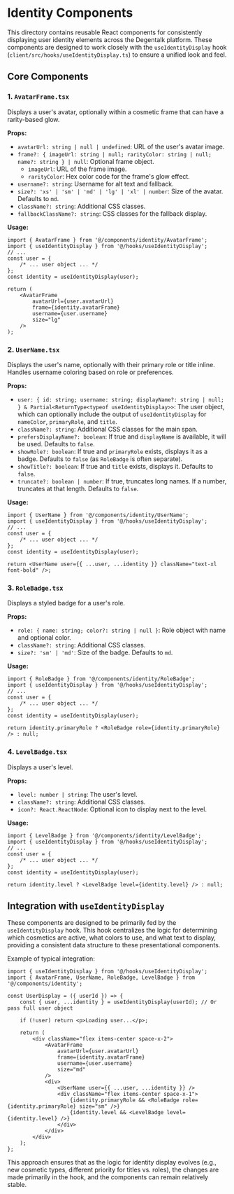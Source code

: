 # Identity Components

This directory contains reusable React components for consistently displaying user identity elements across the Degentalk platform. These components are designed to work closely with the `useIdentityDisplay` hook (`client/src/hooks/useIdentityDisplay.ts`) to ensure a unified look and feel.

## Core Components

### 1. `AvatarFrame.tsx`

Displays a user's avatar, optionally within a cosmetic frame that can have a rarity-based glow.

**Props:**

- `avatarUrl: string | null | undefined`: URL of the user's avatar image.
- `frame?: { imageUrl: string | null; rarityColor: string | null; name?: string } | null`: Optional frame object.
  - `imageUrl`: URL of the frame image.
  - `rarityColor`: Hex color code for the frame's glow effect.
- `username?: string`: Username for alt text and fallback.
- `size?: 'xs' | 'sm' | 'md' | 'lg' | 'xl' | number`: Size of the avatar. Defaults to `md`.
- `className?: string`: Additional CSS classes.
- `fallbackClassName?: string`: CSS classes for the fallback display.

**Usage:**

```tsx
import { AvatarFrame } from '@/components/identity/AvatarFrame';
import { useIdentityDisplay } from '@/hooks/useIdentityDisplay';
// ...
const user = {
	/* ... user object ... */
};
const identity = useIdentityDisplay(user);

return (
	<AvatarFrame
		avatarUrl={user.avatarUrl}
		frame={identity.avatarFrame}
		username={user.username}
		size="lg"
	/>
);
```

### 2. `UserName.tsx`

Displays the user's name, optionally with their primary role or title inline. Handles username coloring based on role or preferences.

**Props:**

- `user: { id: string; username: string; displayName?: string | null; } & Partial<ReturnType<typeof useIdentityDisplay>>`: The user object, which can optionally include the output of `useIdentityDisplay` for `nameColor`, `primaryRole`, and `title`.
- `className?: string`: Additional CSS classes for the main span.
- `prefersDisplayName?: boolean`: If true and `displayName` is available, it will be used. Defaults to `false`.
- `showRole?: boolean`: If true and `primaryRole` exists, displays it as a badge. Defaults to `false` (as `RoleBadge` is often separate).
- `showTitle?: boolean`: If true and `title` exists, displays it. Defaults to `false`.
- `truncate?: boolean | number`: If true, truncates long names. If a number, truncates at that length. Defaults to `false`.

**Usage:**

```tsx
import { UserName } from '@/components/identity/UserName';
import { useIdentityDisplay } from '@/hooks/useIdentityDisplay';
// ...
const user = {
	/* ... user object ... */
};
const identity = useIdentityDisplay(user);

return <UserName user={{ ...user, ...identity }} className="text-xl font-bold" />;
```

### 3. `RoleBadge.tsx`

Displays a styled badge for a user's role.

**Props:**

- `role: { name: string; color?: string | null }`: Role object with name and optional color.
- `className?: string`: Additional CSS classes.
- `size?: 'sm' | 'md'`: Size of the badge. Defaults to `md`.

**Usage:**

```tsx
import { RoleBadge } from '@/components/identity/RoleBadge';
import { useIdentityDisplay } from '@/hooks/useIdentityDisplay';
// ...
const user = {
	/* ... user object ... */
};
const identity = useIdentityDisplay(user);

return identity.primaryRole ? <RoleBadge role={identity.primaryRole} /> : null;
```

### 4. `LevelBadge.tsx`

Displays a user's level.

**Props:**

- `level: number | string`: The user's level.
- `className?: string`: Additional CSS classes.
- `icon?: React.ReactNode`: Optional icon to display next to the level.

**Usage:**

```tsx
import { LevelBadge } from '@/components/identity/LevelBadge';
import { useIdentityDisplay } from '@/hooks/useIdentityDisplay';
// ...
const user = {
	/* ... user object ... */
};
const identity = useIdentityDisplay(user);

return identity.level ? <LevelBadge level={identity.level} /> : null;
```

## Integration with `useIdentityDisplay`

These components are designed to be primarily fed by the `useIdentityDisplay` hook. This hook centralizes the logic for determining which cosmetics are active, what colors to use, and what text to display, providing a consistent data structure to these presentational components.

Example of typical integration:

```tsx
import { useIdentityDisplay } from '@/hooks/useIdentityDisplay';
import { AvatarFrame, UserName, RoleBadge, LevelBadge } from '@/components/identity';

const UserDisplay = ({ userId }) => {
	const { user, ...identity } = useIdentityDisplay(userId); // Or pass full user object

	if (!user) return <p>Loading user...</p>;

	return (
		<div className="flex items-center space-x-2">
			<AvatarFrame
				avatarUrl={user.avatarUrl}
				frame={identity.avatarFrame}
				username={user.username}
				size="md"
			/>
			<div>
				<UserName user={{ ...user, ...identity }} />
				<div className="flex items-center space-x-1">
					{identity.primaryRole && <RoleBadge role={identity.primaryRole} size="sm" />}
					{identity.level && <LevelBadge level={identity.level} />}
				</div>
			</div>
		</div>
	);
};
```

This approach ensures that as the logic for identity display evolves (e.g., new cosmetic types, different priority for titles vs. roles), the changes are made primarily in the hook, and the components can remain relatively stable.
